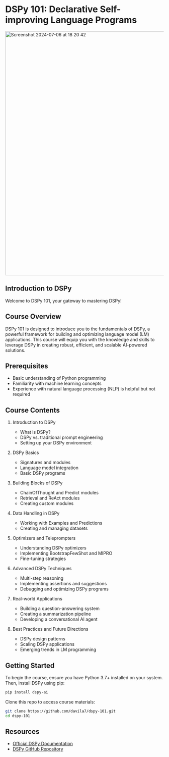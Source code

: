 # DSPy 101: Declarative Self-improving Language Programs
<img width="773" alt="Screenshot 2024-07-06 at 18 20 42" src="https://github.com/davila7/DSPy-101/assets/6216945/68b8e25f-0b80-4199-a550-e2feec875085">

## Introduction to DSPy

Welcome to DSPy 101, your gateway to mastering DSPy!

## Course Overview

DSPy 101 is designed to introduce you to the fundamentals of DSPy, a powerful framework for building and optimizing language model (LM) applications. This course will equip you with the knowledge and skills to leverage DSPy in creating robust, efficient, and scalable AI-powered solutions.

## Prerequisites

- Basic understanding of Python programming
- Familiarity with machine learning concepts
- Experience with natural language processing (NLP) is helpful but not required

## Course Contents

1. Introduction to DSPy
   - What is DSPy?
   - DSPy vs. traditional prompt engineering
   - Setting up your DSPy environment

2. DSPy Basics
   - Signatures and modules
   - Language model integration
   - Basic DSPy programs

3. Building Blocks of DSPy
   - ChainOfThought and Predict modules
   - Retrieval and ReAct modules
   - Creating custom modules

4. Data Handling in DSPy
   - Working with Examples and Predictions
   - Creating and managing datasets

5. Optimizers and Teleprompters
   - Understanding DSPy optimizers
   - Implementing BootstrapFewShot and MIPRO
   - Fine-tuning strategies

6. Advanced DSPy Techniques
   - Multi-step reasoning
   - Implementing assertions and suggestions
   - Debugging and optimizing DSPy programs

7. Real-world Applications
   - Building a question-answering system
   - Creating a summarization pipeline
   - Developing a conversational AI agent

8. Best Practices and Future Directions
   - DSPy design patterns
   - Scaling DSPy applications
   - Emerging trends in LM programming

## Getting Started

To begin the course, ensure you have Python 3.7+ installed on your system. Then, install DSPy using pip:

```bash
pip install dspy-ai
```

Clone this repo to access course materials:

```bash
git clone https://github.com/davila7/dspy-101.git
cd dspy-101
```

## Resources

- [Official DSPy Documentation](https://dspy-docs.vercel.app/)
- [DSPy GitHub Repository](https://github.com/stanfordnlp/dspy)
